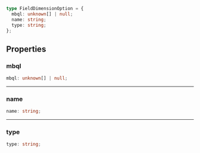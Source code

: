 ```ts
type FieldDimensionOption = {
  mbql: unknown[] | null;
  name: string;
  type: string;
};
```

## Properties

### mbql

```ts
mbql: unknown[] | null;
```

***

### name

```ts
name: string;
```

***

### type

```ts
type: string;
```
